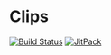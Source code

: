# Clips 

[![Build Status](https://travis-ci.org/klakegg/clips.svg?branch=master)](https://travis-ci.org/klakegg/clips)
[![JitPack](https://jitpack.io/v/klakegg/clips.svg)](https://jitpack.io/#klakegg/clips)